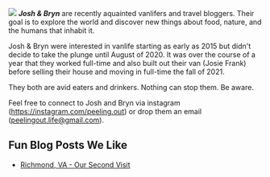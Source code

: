 ![](/img/peeling_out_website_sidebar.png)  **_Josh & Bryn_** are recently aquainted vanlifers and travel bloggers. Their goal is to explore the world and discover new things about food, nature, and the humans that inhabit it.

Josh & Bryn were interested in vanlife starting as early as 2015 but didn't decide to take the plunge until August of 2020. It was over the course of a year that they worked full-time and also built out their van (Josie Frank) before selling their house and moving in full-time the fall of 2021.

They both are avid eaters and drinkers. Nothing can stop them. Be aware.

Feel free to connect to Josh and Bryn via instagram (https://instagram.com/peeling.out) or drop them an email (peelingout.life@gmail.com).

## Fun Blog Posts We Like

* [Richmond, VA - Our Second Visit](https://www.peelingout.life//2021/09/26/richmond-visit-1/)
